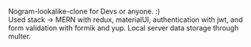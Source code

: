 Nogram-lookalike-clone for Devs or anyone. :) <br />
Used stack -> MERN with redux, materialUI, authentication with jwt, and form validation with formik and yup. Local server data storage through multer.